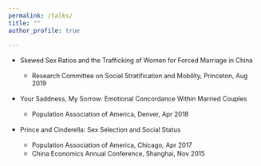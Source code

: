 ```yaml
---
permalink: /talks/
title: ""
author_profile: true

---
```


* <span style="font-size:0.9em;">Skewed Sex Ratios and the Trafficking of Women for Forced Marriage in China
  * <span style="font-size:0.9em;">Research Committee on Social Stratification and Mobility, Princeton, Aug 2019
  
* <span style="font-size:0.9em;">Your Saddness, My Sorrow: Emotional Concordance Within Married Couples
  * <span style="font-size:0.9em;">Population Association of America, Denver, Apr 2018

* <span style="font-size:0.9em;">Prince and Cinderella: Sex Selection and Social Status
  * <span style="font-size:0.9em;">Population Association of America, Chicago, Apr 2017
  * <span style="font-size:0.9em;">China Economics Annual Conference, Shanghai, Nov 2015

 <!--<span style="font-size:0.9em;"> -->

